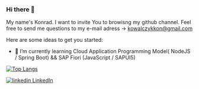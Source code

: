### Hi there 👋
My name's Konrad. I want to invite You to browisng my github channel.
Feel free to send me questions to my e-mail adress -> kowalczykkon@gmail.com

<!--**kondiiq/kondiiq** is a ✨ _special_ ✨ repository because its `README.md` (this file) appears on your GitHub profile.-->

Here are some ideas to get you started:

<!--- 🔭 I’m currently working on Capgemini as SAP Hybrid Intern-->
- 🌱 I’m currently learning Cloud Application Programming Model( NodeJS / Spring Boot) && SAP Fiori (JavaScript / SAPUI5) 
<!--- 👯 I’m looking to collaborate on ...-->
<!--- 🤔 I’m looking for help with ...-->
<!--- 💬 Ask me about ... -->
<!--- 📫 How to reach me: https://pl.linkedin.com/in/konrad-kowalczyk-a1408a1a3 
- 😄 Pronouns: SE SHE/HER/HELICOPTER
- ⚡ Fun fact: ...-->


[![Top Langs](https://github-readme-stats.vercel.app/api/top-langs/?username=kondiiq&layout=compact)](https://github.com/anuraghazra/github-readme-stats)


<p>
  <a href="https://www.linkedin.com/in/konrad-kowalczyk-a1408a1a3" rel="nofollow noreferrer">
    <img src="https://i.stack.imgur.com/gVE0j.png" alt="linkedin"> LinkedIn
  </a>
</p>


